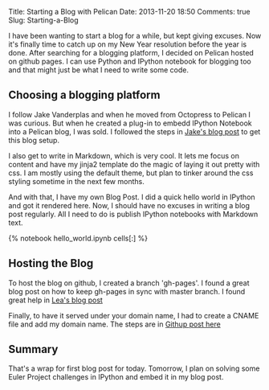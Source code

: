 Title: Starting a Blog with Pelican
Date: 2013-11-20 18:50
Comments: true
Slug: Starting-a-Blog

<!-- PELICAN_BEGIN_SUMMARY -->
I have been wanting to start a blog for a while, but kept giving excuses.  Now it's finally time to catch up on my New Year resolution before the year is done.  After searching for a blogging platform, I decided on Pelican hosted on github pages.  I can use Python and IPython notebook for blogging too and that might just be what I need to write some code.
<!-- PELICAN_END_SUMMARY -->

Choosing a blogging platform
----------------------------
I follow Jake Vanderplas and when he moved from Octopress to Pelican I was curious.  But when he created a plug-in to embedd IPython Notebook into a Pelican blog, I was sold.  I followed the steps in [Jake's blog post](http://jakevdp.github.io/blog/2013/05/07/migrating-from-octopress-to-pelican/) to get this blog setup.

I also get to write in Markdown, which is very cool.  It lets me focus on content and have my jinja2 template do the magic of laying it out pretty with css.  I am mostly using the default theme, but plan to tinker around the css styling sometime in the next few months.

And with that, I have my own Blog Post.  I did a quick hello world in IPython and got it rendered here.  Now, I should have no excuses in writing a blog post regularly.  All I need to do is publish IPython notebooks with Markdown text.

{% notebook hello_world.ipynb cells[:] %}

Hosting the Blog
----------------
To host the blog on github, I created a branch 'gh-pages'.  I found a great blog post on how to keep gh-pages in sync with master branch.  I found great help in [Lea's blog post](http://lea.verou.me/2011/10/easily-keep-gh-pages-in-sync-with-master/)

Finally, to have it served under your domain name, I had to create a CNAME file and add my domain name. The steps are in [Githup post here](https://help.github.com/articles/setting-up-a-custom-domain-with-pages)

Summary
-------
That's a wrap for first blog post for today.  Tomorrow, I plan on solving some Euler Project challenges in IPython and embed it in my blog post.